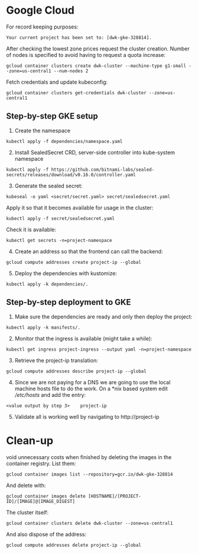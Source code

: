 # Google Cloud
For record keeping purposes:
```
Your current project has been set to: [dwk-gke-328814].
```
After checking the lowest zone prices request the cluster creation. Number of nodes is specified to avoid having to request a quota increase:
```
gcloud container clusters create dwk-cluster --machine-type g1-small --zone=us-central1 --num-nodes 2
```
Fetch credentials and update kubeconfig:
```
gcloud container clusters get-credentials dwk-cluster --zone=us-central1
```
## Step-by-step GKE setup
1. Create the namespace
```
kubectl apply -f dependencies/namespace.yaml
```
2. Install SealedSecret CRD, server-side controller into kube-system namespace
```
kubectl apply -f https://github.com/bitnami-labs/sealed-secrets/releases/download/v0.16.0/controller.yaml
```
3. Generate the sealed secret:
```
kubeseal -o yaml <secret/secret.yaml> secret/sealedsecret.yaml
```
Apply it so that it becomes available for usage in the cluster:
```
kubectl apply -f secret/sealedsecret.yaml
```
Check it is available:
```
kubectl get secrets -n=project-namespace
```
4. Create an address so that the frontend can call the backend:
```
gcloud compute addresses create project-ip --global
``` 
5. Deploy the dependencies with kustomize:
```
kubectl apply -k dependencies/.
```
## Step-by-step deployment to GKE
1. Make sure the dependencies are ready and only then deploy the project:
```
kubectl apply -k manifests/.
```
2. Monitor that the ingress is available (might take a while):
```
kubectl get ingress project-ingress --output yaml -n=project-namespace
```
3. Retrieve the project-ip translation:
```
gcloud compute addresses describe project-ip --global
```
4. Since we are not paying for a DNS we are going to use the local machine hosts file to do the work. On a \*nix based system edit */etc/hosts* and add the entry:
```
<value output by step 3>    project-ip
```
5. Validate all is working well by navigating to http://project-ip

# Clean-up
void unnecessary costs when finished by deleting the images in the container registry. List them:
```
gcloud container images list --repository=gcr.io/dwk-gke-328814
```
And delete with:
```
gcloud container images delete [HOSTNAME]/[PROJECT-ID]/[IMAGE]@[IMAGE_DIGEST]
```
The cluster itself:
```
gcloud container clusters delete dwk-cluster --zone=us-central1
```
And also dispose of the address:
```
gcloud compute addresses delete project-ip --global
```
